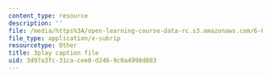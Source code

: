 ```yaml
---
content_type: resource
description: ''
file: /media/https%3A/open-learning-course-data-rc.s3.amazonaws.com/6-006-introduction-to-algorithms-fall-2011/3d97a3fc31cacee0d2469c0a4998d803_-FElVPKykgw.srt
file_type: application/x-subrip
resourcetype: Other
title: 3play caption file
uid: 3d97a3fc-31ca-cee0-d246-9c0a4998d803
---
```

